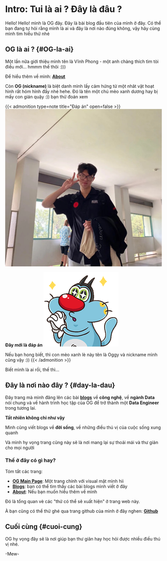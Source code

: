 # Intro: Tui là ai ? Đây là đâu ?


<!--more-->
Hello! Hello! mình là OG đây. Đây là bài blog đầu tiên của mình ở đây. Có thể bạn đang tự hỏi rằng mình là ai và đây là nơi nào đúng không, vậy hãy cùng mình tìm hiểu thử nhé 

## OG là ai ? {#OG-la-ai}
Một lần nữa giới thiệu mình tên là Vĩnh Phong - một anh chàng thích tìm tòi điều mới...
hmmm thế thôi :))) 

Để hiểu thêm về mình: [**About**](/about/)

Còn **OG (nickname)** là biệt danh mình lấy cảm hứng từ một nhât vật hoạt hình rất hóm hỉnh đấy nhé hehe. Đó là tên một chú mèo xanh dương hay bị mấy con gián quậy :)) bạn thử đoán xem


{{< admonition type=note title="Đáp án" open=false >}}
![Tui](./img/pic1.png "Ủa lộn này là tui:))")


**Đây mới là đáp án** 
![Oggy Cat](./img/oggy.png)

Nếu bạn hong biết, thì con mèo xanh lè này tên là Oggy và nickname mình cũng vậy :))
{{< /admonition >}}

Biết mình là ai rồi, thế thì...

## Đây là nơi nào đây ? {#day-la-dau}
Đây trang mà mình đăng lên các bài [**blogs**](/posts/) về **công nghệ**, về **ngành Data** nói chung và về hành trình học tập của OG để trở thành một **Data Engineer** trong tương lai.

**Tất nhiên không chỉ như vậy**


Mình cũng viết blogs về **đời sống**, về những điều thú vị của cuộc sống xung quanh

Và mình hy vọng trang cũng này sẽ là nơi mang lại sự thoải mái và thư giản cho mọi người 

### Thế ở đây có gì hay?
Tóm tắt các trang:
- [**OG Main Page**](../../): Một trang chính với visual mặt mình hii 
- [**Blogs**](/posts/): bạn có thể tìm thấy các bài blogs mình viết ở đây
- [**About**](/about/): Nếu bạn muốn hiểu thêm về mình

Đó là tổng quan vè các "thứ có thể sẽ xuất hiện" ở trang web này.

À bạn cũng có thể thử ghé qua trang github của mình ở đây nghen: [**Github**](https://github.com/PhongHuynh0394)

## Cuối cùng {#cuoi-cung}
OG hy vọng đây sẽ là nơi giúp bạn thư giãn hay học hỏi được nhiều điều thú vị nhé.

-Mew-


